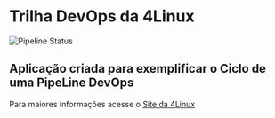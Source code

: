 # Trilha DevOps da 4Linux

![Pipeline Status](https://github.com/DouglasBueno16/DevOpsLab-HelloWorld/actions/workflows/pipeline.yml/badge.svg) 

## Aplicação criada para exemplificar o Ciclo de uma PipeLine DevOps

Para maiores informações acesse o [Site da 4Linux](https://www.4linux.com.br/cursos/devops)

